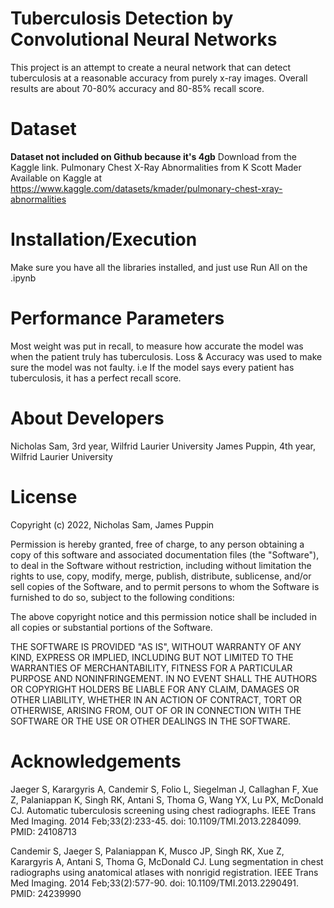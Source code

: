 # Tuberculosis Detection by Convolutional Neural Networks
This project is an attempt to create a neural network that can detect tuberculosis at a reasonable accuracy from purely x-ray images.
Overall results are about 70-80% accuracy and 80-85% recall score.

# Dataset
**Dataset not included on Github because it's 4gb** 
Download from the Kaggle link.
Pulmonary Chest X-Ray Abnormalities from K Scott Mader
Available on Kaggle at https://www.kaggle.com/datasets/kmader/pulmonary-chest-xray-abnormalities

# Installation/Execution
Make sure you have all the libraries installed, and just use Run All on the .ipynb

# Performance Parameters
Most weight was put in recall, to measure how accurate the model was when the patient truly has tuberculosis.
Loss & Accuracy was used to make sure the model was not faulty. 
i.e If the model says every patient has tuberculosis, it has a perfect recall score.

# About Developers
Nicholas Sam, 3rd year, Wilfrid Laurier University
James Puppin, 4th year, Wilfrid Laurier University

# License
Copyright (c) 2022, Nicholas Sam, James Puppin

Permission is hereby granted, free of charge, to any person obtaining a copy
of this software and associated documentation files (the "Software"), to deal
in the Software without restriction, including without limitation the rights
to use, copy, modify, merge, publish, distribute, sublicense, and/or sell
copies of the Software, and to permit persons to whom the Software is
furnished to do so, subject to the following conditions:

The above copyright notice and this permission notice shall be included in all
copies or substantial portions of the Software.

THE SOFTWARE IS PROVIDED "AS IS", WITHOUT WARRANTY OF ANY KIND, EXPRESS OR
IMPLIED, INCLUDING BUT NOT LIMITED TO THE WARRANTIES OF MERCHANTABILITY,
FITNESS FOR A PARTICULAR PURPOSE AND NONINFRINGEMENT. IN NO EVENT SHALL THE
AUTHORS OR COPYRIGHT HOLDERS BE LIABLE FOR ANY CLAIM, DAMAGES OR OTHER
LIABILITY, WHETHER IN AN ACTION OF CONTRACT, TORT OR OTHERWISE, ARISING FROM,
OUT OF OR IN CONNECTION WITH THE SOFTWARE OR THE USE OR OTHER DEALINGS IN THE
SOFTWARE.

# Acknowledgements
Jaeger S, Karargyris A, Candemir S, Folio L, Siegelman J, Callaghan F, Xue Z, Palaniappan K, Singh RK, Antani S, Thoma G, Wang YX, Lu PX, McDonald CJ. Automatic tuberculosis screening using chest radiographs. IEEE Trans Med Imaging. 2014 Feb;33(2):233-45. doi: 10.1109/TMI.2013.2284099. PMID: 24108713

Candemir S, Jaeger S, Palaniappan K, Musco JP, Singh RK, Xue Z, Karargyris A, Antani S, Thoma G, McDonald CJ. Lung segmentation in chest radiographs using anatomical atlases with nonrigid registration. IEEE Trans Med Imaging. 2014 Feb;33(2):577-90. doi: 10.1109/TMI.2013.2290491. PMID: 24239990